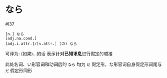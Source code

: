 # なら
 #l37
 
```nihongo
[n.] なら
[adj.na.cond.]
[adj.i.attr.]/[v.attr.] (の) なら 
```

可译为: (如果)...的话
表示针对**已知讯息**进行假定的顺接

此处名词、い形容词和动词后的 `なら` 均为 `だ` 假定形，な形容词自身假定形词尾与 `だ` 假定形同形